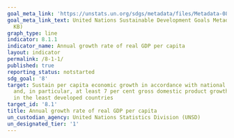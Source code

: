 ```yaml
---
goal_meta_link: 'https://unstats.un.org/sdgs/metadata/files/Metadata-08-01-01.pdf '
goal_meta_link_text: United Nations Sustainable Development Goals Metadata (PDF 232
  KB)
graph_type: line
indicator: 8.1.1
indicator_name: Annual growth rate of real GDP per capita
layout: indicator
permalink: /8-1-1/
published: true
reporting_status: notstarted
sdg_goal: '8'
target: Sustain per capita economic growth in accordance with national circumstances
  and, in particular, at least 7 per cent gross domestic product growth per annum
  in the least developed countries
target_id: '8.1'
title: Annual growth rate of real GDP per capita
un_custodian_agency: United Nations Statistics Division (UNSD)
un_designated_tier: '1'
---
```

